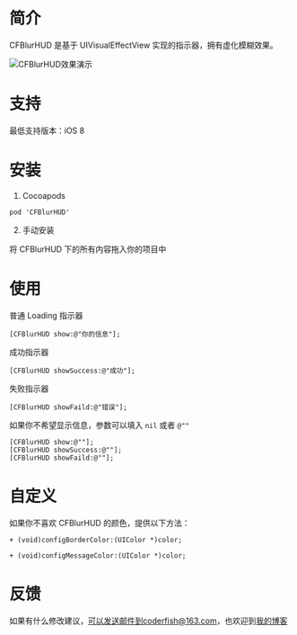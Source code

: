 # 简介

CFBlurHUD 是基于 UIVisualEffectView 实现的指示器，拥有虚化模糊效果。

![CFBlurHUD效果演示](res/github_iOS-CFBlurHUD-show.gif)

# 支持

最低支持版本：iOS 8

# 安装

1. Cocoapods

```
pod 'CFBlurHUD'
```

2. 手动安装

将 CFBlurHUD 下的所有内容拖入你的项目中

# 使用

普通 Loading 指示器

```
[CFBlurHUD show:@"你的信息"];
```

成功指示器

```
[CFBlurHUD showSuccess:@"成功"];
```

失败指示器

```
[CFBlurHUD showFaild:@"错误"];
```

如果你不希望显示信息，参数可以填入 `nil` 或者 `@""`

```
[CFBlurHUD show:@""];
[CFBlurHUD showSuccess:@""];
[CFBlurHUD showFaild:@""];
```

# 自定义

如果你不喜欢 CFBlurHUD 的颜色，提供以下方法：

```
+ (void)configBorderColor:(UIColor *)color;

+ (void)configMessageColor:(UIColor *)color;
```

# 反馈

如果有什么修改建议，可以发送邮件到coderfish@163.com，也欢迎到[我的博客](http://zhoulingyu.com)


